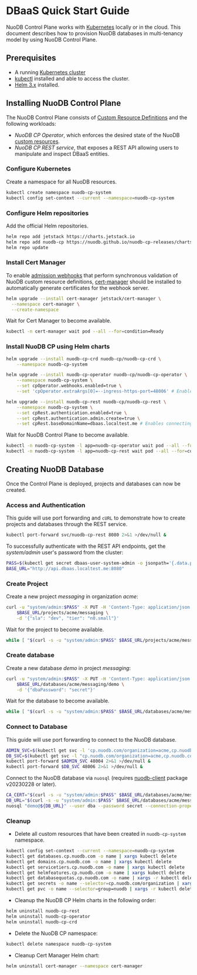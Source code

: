 # DBaaS Quick Start Guide

NuoDB Control Plane works with [Kubernetes][1] locally or in the cloud.
This document describes how to provision NuoDB databases in multi-tenancy model by using NuoDB Control Plane.

## Prerequisites

- A running [Kubernetes cluster][2]
- [kubectl][3] installed and able to access the cluster.
- [Helm 3.x][4] installed.

## Installing NuoDB Control Plane

The NuoDB Control Plane consists of [Custom Resource Definitions][5] and the following workloads:

- *NuoDB CP Operator*, which enforces the desired state of the NuoDB [custom resources][6].
- *NuoDB CP REST service*, that exposes a REST API allowing users to manipulate and inspect DBaaS entities.

### Configure Kubernetes

Create a namespace for all NuoDB resources.

```sh
kubectl create namespace nuodb-cp-system
kubectl config set-context --current --namespace=nuodb-cp-system
```

### Configure Helm repositories

Add the official Helm repositories.

```sh
helm repo add jetstack https://charts.jetstack.io
helm repo add nuodb-cp https://nuodb.github.io/nuodb-cp-releases/charts
helm repo update
```

### Install Cert Manager

To enable [admission webhooks][7] that perform synchronous validation of NuoDB custom resource definitions, [cert-manager](https://github.com/cert-manager/cert-manager) should be installed to automatically generate certificates for the webhook server.

```sh
helm upgrade --install cert-manager jetstack/cert-manager \
  --namespace cert-manager \
  --create-namespace
```

Wait for Cert Manager to become available.

```sh
kubectl -n cert-manager wait pod --all --for=condition=Ready
```

### Install NuoDB CP using Helm charts

```sh
helm upgrade --install nuodb-cp-crd nuodb-cp/nuodb-cp-crd \
    --namespace nuodb-cp-system

helm upgrade --install nuodb-cp-operator nuodb-cp/nuodb-cp-operator \
    --namespace nuodb-cp-system \
    --set cpOperator.webhooks.enabled=true \
    --set 'cpOperator.extraArgs[0]=--ingress-https-port=48006' # Enables connecting to databases with port-forwarding

helm upgrade --install nuodb-cp-rest nuodb-cp/nuodb-cp-rest \
    --namespace nuodb-cp-system \
    --set cpRest.authentication.enabled=true \
    --set cpRest.authentication.admin.create=true \
    --set cpRest.baseDomainName=dbaas.localtest.me # Enables connecting to databases with port-forwarding
```

Wait for NuoDB Control Plane to become available.

```sh
kubectl -n nuodb-cp-system -l app=nuodb-cp-operator wait pod --all --for=condition=Ready
kubectl -n nuodb-cp-system -l app=nuodb-cp-rest wait pod --all --for=condition=Ready
```

## Creating NuoDB Database

Once the Control Plane is deployed, projects and databases can now be created.

### Access and Authentication

This guide will use port forwarding and `cURL` to demonstrate how to create projects and databases through the REST service.

```sh
kubectl port-forward svc/nuodb-cp-rest 8080 2>&1 >/dev/null &
```

To successfully authenticate with the REST API endpoints, get the *system/admin* user's password from the cluster:

```sh
PASS=$(kubectl get secret dbaas-user-system-admin -o jsonpath='{.data.password}' | base64 -d)
BASE_URL="http://api.dbaas.localtest.me:8080"
```

### Create Project

Create a new project *messaging* in organization *acme*:

```sh
curl -u "system/admin:$PASS" -X PUT -H 'Content-Type: application/json' \
    $BASE_URL/projects/acme/messaging \
    -d '{"sla": "dev", "tier": "n0.small"}'
```

Wait for the project to become available.

```sh
while [ "$(curl -s -u "system/admin:$PASS" $BASE_URL/projects/acme/messaging | jq '.status.ready')" = "false" ]; do echo "Waiting ..."; sleep 5; done; echo "Domain is available"
```

### Create database

Create a new database *demo* in project *messaging*:

```sh
curl -u "system/admin:$PASS" -X PUT -H 'Content-Type: application/json' \
    $BASE_URL/databases/acme/messaging/demo \
    -d '{"dbaPassword": "secret"}'
```

Wait for the database to become available.

```sh
while [ "$(curl -s -u "system/admin:$PASS" $BASE_URL/databases/acme/messaging/demo | jq '.status.ready')" = "false" ]; do echo "Waiting ..."; sleep 5; done; echo "Database is available"
```

### Connect to Database

This guide will use port forwarding to connect to the NuoDB database.

```sh
ADMIN_SVC=$(kubectl get svc -l 'cp.nuodb.com/organization=acme,cp.nuodb.com/project=messaging,!cp.nuodb.com/database' -oname | grep "clusterip")
DB_SVC=$(kubectl get svc -l "cp.nuodb.com/organization=acme,cp.nuodb.com/project=messaging,cp.nuodb.com/database" -oname)
kubectl port-forward $ADMIN_SVC 48004 2>&1 >/dev/null &
kubectl port-forward $DB_SVC 48006 2>&1 >/dev/null &
```

Connect to the NuoDB database via `nuosql` (requires [nuodb-client][8] package v20230228 or later).

```sh
CA_CERT="$(curl -s -u "system/admin:$PASS" $BASE_URL/databases/acme/messaging/demo | jq -r '.status.caPem')"
DB_URL="$(curl -s -u "system/admin:$PASS" $BASE_URL/databases/acme/messaging/demo | jq -r '.status.sqlEndpoint')"
nuosql "demo@${DB_URL}" --user dba --password secret --connection-property trustedCertificates="$CA_CERT"
```

### Cleanup

- Delete all custom resources that have been created in `nuodb-cp-system` namespace.

```sh
kubectl config set-context --current --namespace=nuodb-cp-system
kubectl get databases.cp.nuodb.com -o name | xargs kubectl delete
kubectl get domains.cp.nuodb.com -o name | xargs kubectl delete
kubectl get servicetiers.cp.nuodb.com -o name | xargs kubectl delete
kubectl get helmfeatures.cp.nuodb.com -o name | xargs kubectl delete
kubectl get databasequotas.cp.nuodb.com -o name | xargs -r kubectl delete
kubectl get secrets -o name --selector=cp.nuodb.com/organization | xargs -r kubectl delete
kubectl get pvc -o name --selector=group=nuodb | xargs -r kubectl delete
```

- Cleanup the NuoDB CP Helm charts in the following order:

```sh
helm uninstall nuodb-cp-rest
helm uninstall nuodb-cp-operator
helm uninstall nuodb-cp-crd
```

- Delete the NuoDB CP namespace:

```sh
kubectl delete namespace nuodb-cp-system
```

- Cleanup Cert Manager Helm chart:

```sh
helm uninstall cert-manager --namespace cert-manager
```

[1]: https://kubernetes.io/docs/home/
[2]: https://kubernetes.io/docs/concepts/overview/components/
[3]: https://kubernetes.io/docs/tasks/tools/
[4]: https://helm.sh/
[5]: https://kubernetes.io/docs/concepts/extend-kubernetes/api-extension/custom-resources/#customresourcedefinitions
[6]: https://kubernetes.io/docs/concepts/extend-kubernetes/api-extension/custom-resources/#custom-resources
[7]: https://kubernetes.io/docs/reference/access-authn-authz/extensible-admission-controllers/
[8]: https://github.com/nuodb/nuodb-client/releases